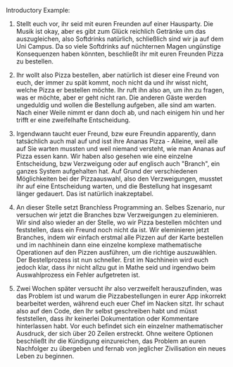 Introductory Example:

1. Stellt euch vor, ihr seid mit euren Freunden auf einer Hausparty. Die Musik ist okay, aber es gibt zum Glück reichlich Getränke um das auszugleichen, also Softdrinks natürlich, schließlich sind wir ja auf dem Uni Campus. Da so viele Softdrinks auf nüchternen Magen ungünstige Konsequenzen haben könnten, beschließt ihr mit euren Freunden Pizza zu bestellen.

2. Ihr wollt also Pizza bestellen, aber natürlich ist dieser eine Freund von euch, der immer zu spät kommt, noch nicht da und ihr wisst nicht, welche Pizza er bestellen möchte. Ihr ruft ihn also an, um ihn zu fragen, was er möchte, aber er geht nicht ran. Die anderen Gäste werden ungeduldig und wollen die Bestellung aufgeben, alle sind am warten. Nach einer Weile nimmt er dann doch ab, und nach einigem hin und her trifft er eine zweifelhafte Entscheidung.

3. Irgendwann taucht euer Freund, bzw eure Freundin apparently, dann tatsächlich auch mal auf und isst ihre Ananas Pizza - Alleine, weil alle auf Sie warten mussten und weil niemand versteht, wie man Ananas auf Pizza essen kann.
Wir haben also gesehen wie eine einzelne Entscheidung, bzw Verzweigung oder auf englisch auch "Branch", ein ganzes System aufgehalten hat. Auf Grund der verschiedenen Möglichkeiten bei der Pizzaauswahl, also den Verzweigungen, musstet ihr auf eine Entscheidung warten, und die Bestellung hat insgesamt länger gedauert. Das ist natürlich inakzeptabel.

4. An dieser Stelle setzt Branchless Programming an. Selbes Szenario, nur versuchen wir jetzt die Branches bzw Verzweigungen zu eleminieren. Wir sind also wieder an der Stelle, wo wir Pizza bestellen möchten und feststellen, dass ein Freund noch nicht da ist. Wir eleminieren jetzt Branches, indem wir einfach erstmal alle Pizzen auf der Karte bestellen und im nachhinein dann eine einzelne komplexe mathematische Operationen auf den Pizzen ausführen, um die richtige auszuwählen. Der Bestellprozess ist nun schneller.
Erst im Nachhinein wird euch jedoch klar, dass ihr nicht allzu gut in Mathe seid und irgendwo beim Auswahlprozess ein Fehler aufgetreten ist. 

5. Zwei Wochen später versucht ihr also verzweifelt herauszufinden, was das Problem ist und warum die Pizzabestellungen in eurer App inkorrekt bearbeitet werden, während euch euer Chef im Nacken sitzt. Ihr schaut also auf den Code, den Ihr selbst geschreiben habt und müsst feststellen, dass ihr keinerlei Dokumentation oder Kommentare hinterlassen habt. Vor euch befindet sich ein einzelner mathematischer Ausdruck, der sich über 20 Zeilen erstreckt. Ohne weitere Optionen beschließt ihr die Kündigung einzureichen, das Problem an euren Nachfolger zu übergeben und fernab von jeglicher Zivilisation ein neues Leben zu beginnen.
